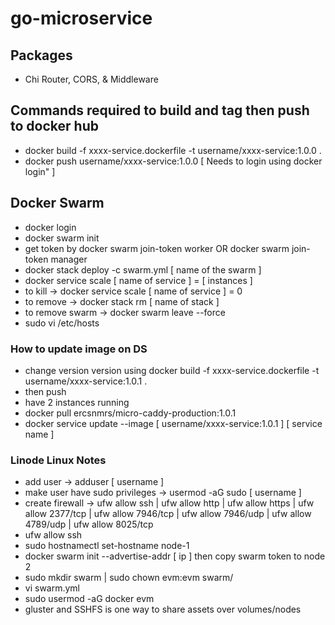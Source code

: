 # go-microservice

## Packages
- Chi Router, CORS, & Middleware

## Commands required to build and tag then push to docker hub
- docker build -f xxxx-service.dockerfile -t username/xxxx-service:1.0.0 .
- docker push username/xxxx-service:1.0.0 [ Needs to login using docker login" ]

## Docker Swarm
- docker login
- docker swarm init
- get token by docker swarm join-token worker OR docker swarm join-token manager
- docker stack deploy -c swarm.yml [ name of the swarm ]
- docker service scale [ name of service ] = [ instances ]
- to kill -> docker service scale [ name of service ] = 0
- to remove -> docker stack rm [ name of stack ] 
- to remove swarm -> docker swarm leave --force
- sudo vi /etc/hosts

### How to update image on DS
- change version version using docker build -f xxxx-service.dockerfile -t username/xxxx-service:1.0.1 .
- then push
- have 2 instances running
- docker pull ercsnmrs/micro-caddy-production:1.0.1 
- docker service update --image [ username/xxxx-service:1.0.1 ] [ service name ] 

### Linode Linux Notes
- add user -> adduser [ username ]
- make user have sudo privileges -> usermod -aG sudo [ username ]
- create firewall -> ufw allow ssh | ufw allow http | ufw allow https | ufw allow 2377/tcp | ufw allow 7946/tcp | ufw allow 7946/udp | ufw allow 4789/udp | ufw allow 8025/tcp
- ufw allow ssh
- sudo hostnamectl set-hostname node-1
- docker swarm init --advertise-addr [ ip ] then copy swarm token to node 2
- sudo mkdir swarm | sudo chown evm:evm swarm/
-  vi swarm.yml
- sudo usermod -aG docker evm
- gluster and SSHFS is one way to share assets over volumes/nodes
